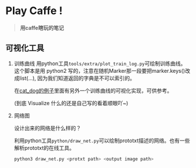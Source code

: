 # Play Caffe !
> **用caffe瞎玩的笔记**
## 可视化工具

1. 训练曲线
    用python工具``` tools/extra/plot_train_log.py ```可绘制训练曲线。这个脚本是用 python2 写的，注意在随机Marker那一段要把marker.keys()改成list(...), 因为我们知道返回的字典是不可以索引的。

    在[cat_dog的例子](https://github.com/adilmoujahid/deeplearning-cats-dogs-tutorial)里面有另外一个训练曲线的可视化实现，可供参考。

    (到底 Visualize 什么的还是自己写的看着顺眼吖~)

2. 网络图

    设计出来的网络是什么样的？
    
    利用python工具```python/draw_net.py```可以绘制prototxt描述的网络。也有一些解析prototxt的在线工具。
    ``` bash
    python3 draw_net.py <protxt path> <output image path>
    ```

